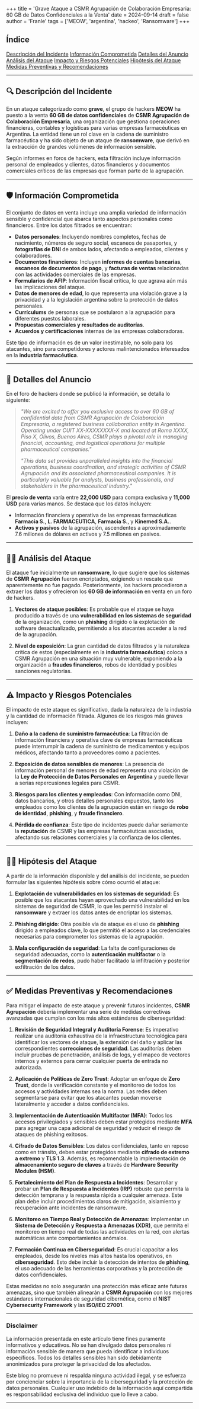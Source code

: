 +++
title = 'Grave Ataque a CSMR Agrupación de Colaboración Empresaria: 60 GB de Datos Confidenciales a la Venta'
date = 2024-09-14
draft = false
author = 'Franle'
tags = ['MEOW', 'argentina', 'hackeo', 'Ransomware']
+++

## Índice
[Descripción del Incidente](#-descripci%C3%B3n-del-incidente)
[Información Comprometida](#-informaci%C3%B3n-comprometida)
[Detalles del Anuncio](#-detalles-del-anuncio)
[Análisis del Ataque](#-an%C3%A1lisis-del-ataque)
[Impacto y Riesgos Potenciales](#-impacto-y-riesgos-potenciales)
[Hipótesis del Ataque](#-hip%C3%B3tesis-del-ataque)
[Medidas Preventivas y Recomendaciones](#-medidas-preventivas-y-recomendaciones)

---

## 🔍 Descripción del Incidente

En un ataque categorizado como **grave**, el grupo de hackers **MEOW** ha puesto a la venta **60 GB de datos confidenciales** de **CSMR Agrupación de Colaboración Empresaria**, una organización que gestiona operaciones financieras, contables y logísticas para varias empresas farmacéuticas en Argentina. La entidad tiene un rol clave en la cadena de suministro farmacéutica y ha sido objeto de un ataque de **ransomware**, que derivó en la extracción de grandes volúmenes de información sensible.

Según informes en foros de hackers, esta filtración incluye información personal de empleados y clientes, datos financieros y documentos comerciales críticos de las empresas que forman parte de la agrupación.

---

## 🛡️ Información Comprometida

El conjunto de datos en venta incluye una amplia variedad de información sensible y confidencial que abarca tanto aspectos personales como financieros. Entre los datos filtrados se encuentran:

- **Datos personales**: Incluyendo nombres completos, fechas de nacimiento, números de seguro social, escaneos de pasaportes, y **fotografías de DNI** de ambos lados, afectando a empleados, clientes y colaboradores.
- **Documentos financieros**: Incluyen **informes de cuentas bancarias**, **escaneos de documentos de pago**, y **facturas de ventas** relacionadas con las actividades comerciales de las empresas.
- **Formularios de AFIP**: Información fiscal crítica, lo que agrava aún más las implicaciones del ataque.
- **Datos de menores de edad**, lo que representa una violación grave a la privacidad y a la legislación argentina sobre la protección de datos personales.
- **Currículums** de personas que se postularon a la agrupación para diferentes puestos laborales.
- **Propuestas comerciales y resultados de auditorías**.
- **Acuerdos y certificaciones** internas de las empresas colaboradoras.

Este tipo de información es de un valor inestimable, no solo para los atacantes, sino para competidores y actores malintencionados interesados en la **industria farmacéutica**.

---

## 🛑 Detalles del Anuncio

En el foro de hackers donde se publicó la información, se detalla lo siguiente:

> _"We are excited to offer you exclusive access to over 60 GB of confidential data from CSMR Agrupación de Colaboración Empresaria, a registered business collaboration entity in Argentina. Operating under CUIT XX-XXXXXXXX-X and located at Roma XXXX, Piso X, Olivos, Buenos Aires, CSMR plays a pivotal role in managing financial, accounting, and logistical operations for multiple pharmaceutical companies."_  
> 
> _"This data set provides unparalleled insights into the financial operations, business coordination, and strategic activities of CSMR Agrupación and its associated pharmaceutical companies. It is particularly valuable for analysts, business professionals, and stakeholders in the pharmaceutical industry."_

El **precio de venta** varía entre **22,000 USD** para compra exclusiva y **11,000 USD** para varias manos. Se destaca que los datos incluyen:

- Información financiera y operativa de las empresas farmacéuticas **Farmacia S.**, **L. FARMACEUTICA**, **Farmacia S.**, y **Kinemed S.A.**.
- **Activos y pasivos** de la agrupación, ascendentes a aproximadamente 7.6 millones de dólares en activos y 7.5 millones en pasivos.

---

## 🕵️‍♂️ Análisis del Ataque

El ataque fue inicialmente un **ransomware**, lo que sugiere que los sistemas de **CSMR Agrupación** fueron encriptados, exigiendo un rescate que aparentemente no fue pagado. Posteriormente, los hackers procedieron a extraer los datos y ofrecieron los **60 GB de información** en venta en un foro de hackers. 

1. **Vectores de ataque posibles**: Es probable que el ataque se haya producido a través de una **vulnerabilidad en los sistemas de seguridad** de la organización, como un **phishing** dirigido o la explotación de software desactualizado, permitiendo a los atacantes acceder a la red de la agrupación.
   
2. **Nivel de exposición**: La gran cantidad de datos filtrados y la naturaleza crítica de estos (especialmente en la **industria farmacéutica**) coloca a CSMR Agrupación en una situación muy vulnerable, exponiendo a la organización a **fraudes financieros**, robos de identidad y posibles sanciones regulatorias.

---

## ⚠️ Impacto y Riesgos Potenciales

El impacto de este ataque es significativo, dada la naturaleza de la industria y la cantidad de información filtrada. Algunos de los riesgos más graves incluyen:

1. **Daño a la cadena de suministro farmacéutica**: La filtración de información financiera y operativa clave de empresas farmacéuticas puede interrumpir la cadena de suministro de medicamentos y equipos médicos, afectando tanto a proveedores como a pacientes.

2. **Exposición de datos sensibles de menores**: La presencia de información personal de menores de edad representa una violación de la **Ley de Protección de Datos Personales en Argentina** y puede llevar a serias repercusiones legales para CSMR.

3. **Riesgos para los clientes y empleados**: Con información como DNI, datos bancarios, y otros detalles personales expuestos, tanto los empleados como los clientes de la agrupación están en riesgo de **robo de identidad**, **phishing**, y **fraude financiero**.

4. **Pérdida de confianza**: Este tipo de incidentes puede dañar seriamente la **reputación** de CSMR y las empresas farmacéuticas asociadas, afectando sus relaciones comerciales y la confianza de los clientes.

---

## 🕵️‍♂️ Hipótesis del Ataque

A partir de la información disponible y del análisis del incidente, se pueden formular las siguientes hipótesis sobre cómo ocurrió el ataque:

1. **Explotación de vulnerabilidades en los sistemas de seguridad**: Es posible que los atacantes hayan aprovechado una vulnerabilidad en los sistemas de seguridad de CSMR, lo que les permitió instalar el **ransomware** y extraer los datos antes de encriptar los sistemas.

2. **Phishing dirigido**: Otra posible vía de ataque es el uso de **phishing** dirigido a empleados clave, lo que permitió el acceso a las credenciales necesarias para comprometer los sistemas de la agrupación.

3. **Mala configuración de seguridad**: La falta de configuraciones de seguridad adecuadas, como la **autenticación multifactor** o la **segmentación de redes**, pudo haber facilitado la infiltración y posterior exfiltración de los datos.

---

## ✅ Medidas Preventivas y Recomendaciones

Para mitigar el impacto de este ataque y prevenir futuros incidentes, **CSMR Agrupación** debería implementar una serie de medidas correctivas avanzadas que cumplan con los más altos estándares de ciberseguridad:

1. **Revisión de Seguridad Integral y Auditoría Forense**: Es imperativo realizar una auditoría exhaustiva de la infraestructura tecnológica para identificar los vectores de ataque, la extensión del daño y aplicar las correspondientes **correcciones de seguridad**. Las auditorías deben incluir pruebas de penetración, análisis de logs, y el mapeo de vectores internos y externos para cerrar cualquier puerta de entrada no autorizada.

2. **Aplicación de Políticas de Zero Trust**: Adoptar un enfoque de **Zero Trust**, donde la verificación constante y el monitoreo de todos los accesos y actividades internas sea la norma. Las redes deben segmentarse para evitar que los atacantes puedan moverse lateralmente y acceder a datos confidenciales.

3. **Implementación de Autenticación Multifactor (MFA)**: Todos los accesos privilegiados y sensibles deben estar protegidos mediante **MFA** para agregar una capa adicional de seguridad y reducir el riesgo de ataques de phishing exitosos.

4. **Cifrado de Datos Sensibles**: Los datos confidenciales, tanto en reposo como en tránsito, deben estar protegidos mediante **cifrado de extremo a extremo** y **TLS 1.3**. Además, es recomendable la implementación de **almacenamiento seguro de claves** a través de **Hardware Security Modules (HSM)**.

5. **Fortalecimiento del Plan de Respuesta a Incidentes**: Desarrollar y probar un **Plan de Respuesta a Incidentes (IRP)** robusto que permita la detección temprana y la respuesta rápida a cualquier amenaza. Este plan debe incluir procedimientos claros de mitigación, aislamiento y recuperación ante incidentes de ransomware.

6. **Monitoreo en Tiempo Real y Detección de Amenazas**: Implementar un **Sistema de Detección y Respuesta a Amenazas (XDR)**, que permita el monitoreo en tiempo real de todas las actividades en la red, con alertas automáticas ante comportamientos anómalos.

7. **Formación Continua en Ciberseguridad**: Es crucial capacitar a los empleados, desde los niveles más altos hasta los operativos, en **ciberseguridad**. Esto debe incluir la detección de intentos de **phishing**, el uso adecuado de las herramientas corporativas y la protección de datos confidenciales.

Estas medidas no solo asegurarán una protección más eficaz ante futuras amenazas, sino que también alinearán a **CSMR Agrupación** con los mejores estándares internacionales de seguridad cibernética, como el **NIST Cybersecurity Framework** y las **ISO/IEC 27001**.

---

### Disclaimer

La información presentada en este artículo tiene fines puramente informativos y educativos. No se han divulgado datos personales ni información sensible de manera que pueda identificar a individuos específicos. Todos los detalles sensibles han sido debidamente anonimizados para proteger la privacidad de los afectados.

Este blog no promueve ni respalda ninguna actividad ilegal, y se esfuerza por concienciar sobre la importancia de la ciberseguridad y la protección de datos personales. Cualquier uso indebido de la información aquí compartida es responsabilidad exclusiva del individuo que lo lleve a cabo.

---
